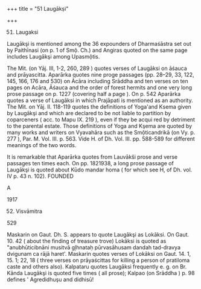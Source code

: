 +++
title = "51 Laugākṣi"

+++

51. Laugaksi 

Laugākşi is mentioned among the 36 expounders of Dharmaśāstra set out by Paithīnasi (on p. 1 of Smộ. Ch.) and Angiras quoted on the same page includes Laugākşi among Upasmộtis. 

The Mit. (on Yāj. III, 1-2, 260, 289 ) quotes verses of Laugāksi on āśauca and prāyascitta. Aparārka quotes nine proge passages (pp. 28–29, 33, 122, 145, 166, 176 and 530) on Ācāra including Srāddha and ten verses on ten pages on Acāra, Āśauca and the order of forest hermits and one very long prose passage on p. 1227 (covering half a page ). On p. 542 Aparārka quotes a verse of Laugāksi in which Prajāpati is mentioned as an authority. The Mit. on Yāj. II. 118-119 quotes the definitions of Yoga'and Ksema given by Laugākşi and which are declared to be not liable to partition by coparceners ( acc. to Mapu IX. 219 ), even if they be acqui red by detriment to the parental estate. Those definitions of Yoga and Kşema are quoted by many works and writers on Vyavahāra such as the Smộticandrikā (on Vy. p. 277 ), Par. M. Vol. III. p. 563. Vide H. of Dh. Vol. III. pp. 588-589 for different meanings of the two words. 

It is remarkable that Aparārka quotes from Lauvākši prose and verse passages ten times each. On pp. 1821938, a long prose passage of Laugākşi is quoted about Kūdo mandar homa ( for which see H, of Dh. vol. IV p. 43 n. 102). FOUNDED 

A 

1917 

52. Visvāmitra 

529 

Maskarin on Gaut. Dh. S. appears to quote Laugākşi as Lokāksi. On Gaut. 10. 42 ( about the finding of treasure trove) Lokāksi is quoted as "anubhūticibnāni musitvā gļhnataḥ pūrvasāhusam dandah tad-dravya dvigunam ca rājā haret'. Maskarin quotes verses of Lokāksi on Gaut. 14. 1, 15. 1; 22, 18 ( three verses on prāyaścittas for killing a person of pratiloma caste and others also). Kalpataru quotes Laugāksi frequently e. g. on Br. Kānda Laugākşi is quoted five times ( all prose); Kalpao (on Srāddha ) p. 98 defines ' Agredidhuşu and didhisū! 
